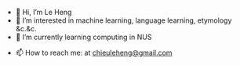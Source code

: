 - 👋 Hi, I’m Le Heng
- 👀 I’m interested in machine learning, language learning, etymology &c.&c.
- 🌱 I’m currently learning computing in NUS
<!-- 💞️ I’m looking to collaborate on ... -->
- 📫 How to reach me: at chieuleheng@gmail.com

<!---
c-j-lh/c-j-lh is a ✨ special ✨ repository because its `README.md` (this file) appears on your GitHub profile.
You can click the Preview link to take a look at your changes.
--->
